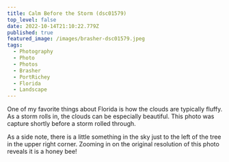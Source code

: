```yaml
---
title: Calm Before the Storm (dsc01579)
top_level: false
date: 2022-10-14T21:10:22.779Z
published: true
featured_image: /images/brasher-dsc01579.jpeg
tags:
  - Photography
  - Photo
  - Photos
  - Brasher
  - PortRichey
  - Florida
  - Landscape
---
```

One of my favorite things about Florida is how the clouds are typically fluffy. As a storm rolls in, the clouds can be especially beautiful. This photo was capture shortly before a storm rolled through.

As a side note, there is a little something in the sky just to the left of the tree in the upper right corner. Zooming in on the original resolution of this photo reveals it is a honey bee!